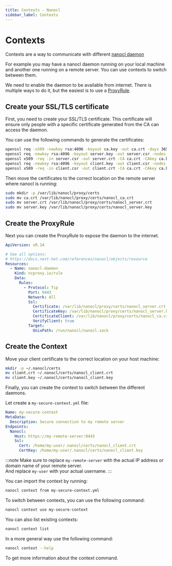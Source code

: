 ```yaml
---
title: Contexts - Nanocl
sidebar_label: Contexts
---
```


# Contexts

Contexts are a way to communicate with different [nanocl daemon](../../../references/nanocl/daemon/overview.md)

For example you may have a nanocl daemon running on your local machine and another one running on a remote server. You can use contexts to switch between them.

We need to enable the daemon to be available from internet.
There is multiple ways to do it, but the easiest is to use a [ProxyRule](../../../references/nanocl/objects/resource.md).


## Create your SSL/TLS certificate

First, you need to create your SSL/TLS certificate.
This certificate will ensure only people with a specific certificate generated from the CA can access the daemon.

You can use the following commands to generate the certificates:

```sh
openssl req -x509 -newkey rsa:4096 -keyout ca.key -out ca.crt -days 365 -nodes -subj "/CN=NanoclCA"
openssl req -newkey rsa:4096 -keyout server.key -out server.csr -nodes -subj "/CN=*"
openssl x509 -req -in server.csr -out server.crt -CA ca.crt -CAkey ca.key -CAcreateserial -days 365
openssl req -newkey rsa:4096 -keyout client.key -out client.csr -nodes -subj "/CN=NanoclClient"
openssl x509 -req -in client.csr -out client.crt -CA ca.crt -CAkey ca.key -CAcreateserial -days 365
```

Then move the certificates to the correct location on the remote server where nanocl is running:

```sh
sudo mkdir -p /var/lib/nanocl/proxy/certs
sudo mv ca.crt /var/lib/nanocl/proxy/certs/nanocl_ca.crt
sudo mv server.crt /var/lib/nanocl/proxy/certs/nanocl_server.crt
sudo mv server.key /var/lib/nanocl/proxy/certs/nanocl_server.key
```

## Create the ProxyRule

Next you can create the ProxyRule to expose the daemon to the internet.

```yaml
ApiVersion: v0.14

# See all options:
# https://docs.next-hat.com/references/nanocl/objects/resource
Resources:
  - Name: nanocl-daemon
    Kind: ncproxy.io/rule
    Data:
      Rules:
        - Protocol: Tcp
          Port: 9443
          Network: All
          Ssl:
            Certificate: /var/lib/nanocl/proxy/certs/nanocl_server.crt
            CertificateKey: /var/lib/nanocl/proxy/certs/nanocl_server.key
            CertificateClient: /var/lib/nanocl/proxy/certs/nanocl_ca.crt
            VerifyClient: true
          Target:
            UnixPath: /run/nanocl/nanocl.sock
```

## Create the Context

Move your client certificate to the correct location on your host machine:

```sh
mkdir -p ~/.nanocl/certs
mv client.crt ~/.nanocl/certs/nanocl_client.crt
mv client.key ~/.nanocl/certs/nanocl_client.key
```

Finally, you can create the context to switch between the different daemons.

Let create a `my-secure-context.yml` file:

```yaml
Name: my-secure-context
MetaData:
  Description: Secure connection to my remote server
Endpoints:
  Nanocl:
    Host: https://my-remote-server:9443
    Ssl:
      Cert: /home/my-user/.nanocl/certs/nanocl_client.crt
      CertKey: /home/my-user/.nanocl/certs/nanocl_client.key
```

:::note
Make sure to replace `my-remote-server` with the actual IP address or domain name of your remote server.<br/>
And replace `my-user` with your actual username.
:::

You can import the context by running:

```sh
nanocl context from my-secure-context.yml
```

To switch between contexts, you can use the following command:

```sh
nanocl context use my-secure-context
```

You can also list existing contexts:

```sh
nanocl context list
```

In a more general way use the following command:

```sh
nanocl context --help
```

To get more information about the context command.
